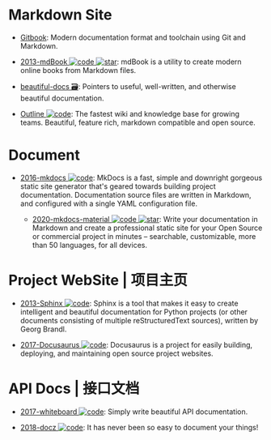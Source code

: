 # Markdown Site

- [Gitbook](https://github.com/GitbookIO/gitbook): Modern documentation format and toolchain using Git and Markdown.

- [2013-mdBook ![code](https://martrix-usa.oss-accelerate.aliyuncs.com/logo/code.svg) ![star](https://img.shields.io/github/stars/rust-lang/mdBook)](https://github.com/rust-lang/mdBook): mdBook is a utility to create modern online books from Markdown files.

- [beautiful-docs 🗃️](https://github.com/PharkMillups/beautiful-docs): Pointers to useful, well-written, and otherwise beautiful documentation.

- [Outline ![code](https://martrix-usa.oss-accelerate.aliyuncs.com/logo/code.svg)](https://github.com/outline/outline): The fastest wiki and knowledge base for growing teams. Beautiful, feature rich, markdown compatible and open source.

# Document

- [2016-mkdocs ![code](https://martrix-usa.oss-accelerate.aliyuncs.com/logo/code.svg)](https://github.com/mkdocs/mkdocs/): MkDocs is a fast, simple and downright gorgeous static site generator that's geared towards building project documentation. Documentation source files are written in Markdown, and configured with a single YAML configuration file.

  - [2020-mkdocs-material ![code](https://martrix-usa.oss-accelerate.aliyuncs.com/logo/code.svg) ![star](https://img.shields.io/github/stars/squidfunk/mkdocs-material)](https://github.com/squidfunk/mkdocs-material): Write your documentation in Markdown and create a professional static site for your Open Source or commercial project in minutes – searchable, customizable, more than 50 languages, for all devices.

# Project WebSite | 项目主页

- [2013-Sphinx ![code](https://martrix-usa.oss-accelerate.aliyuncs.com/logo/code.svg)](https://github.com/sphinx-doc/sphinx): Sphinx is a tool that makes it easy to create intelligent and beautiful documentation for Python projects (or other documents consisting of multiple reStructuredText sources), written by Georg Brandl.

- [2017-Docusaurus ![code](https://martrix-usa.oss-accelerate.aliyuncs.com/logo/code.svg)](https://parg.co/UtL): Docusaurus is a project for easily building, deploying, and maintaining open source project websites.

# API Docs | 接口文档

- [2017-whiteboard ![code](https://martrix-usa.oss-accelerate.aliyuncs.com/logo/code.svg)](https://github.com/mpociot/whiteboard): Simply write beautiful API documentation.

- [2018-docz ![code](https://martrix-usa.oss-accelerate.aliyuncs.com/logo/code.svg)](https://github.com/pedronauck/docz): It has never been so easy to document your things!
